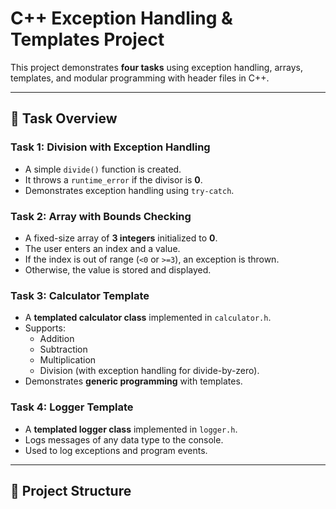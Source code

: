 # C++ Exception Handling & Templates Project

This project demonstrates **four tasks** using exception handling, arrays, templates, and modular programming with header files in C++.

---

## 📌 Task Overview

### **Task 1: Division with Exception Handling**
- A simple `divide()` function is created.  
- It throws a `runtime_error` if the divisor is **0**.  
- Demonstrates exception handling using `try-catch`.

### **Task 2: Array with Bounds Checking**
- A fixed-size array of **3 integers** initialized to **0**.  
- The user enters an index and a value.  
- If the index is out of range (`<0` or `>=3`), an exception is thrown.  
- Otherwise, the value is stored and displayed.

### **Task 3: Calculator Template**
- A **templated calculator class** implemented in `calculator.h`.  
- Supports:
  - Addition  
  - Subtraction  
  - Multiplication  
  - Division (with exception handling for divide-by-zero).  
- Demonstrates **generic programming** with templates.

### **Task 4: Logger Template**
- A **templated logger class** implemented in `logger.h`.  
- Logs messages of any data type to the console.  
- Used to log exceptions and program events.

---

## 📂 Project Structure


